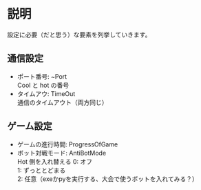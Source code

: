 # 説明

設定に必要（だと思う）な要素を列挙していきます。  

## 通信設定

- ポート番号: ~Port  
    Cool と hot の番号
- タイムアウ: TimeOut  
    通信のタイムアウト（両方同じ）

## ゲーム設定

- ゲームの進行時間: ProgressOfGame
- ボット対戦モード: AntiBotMode  
    Hot 側を入れ替える
    0: オフ  
    1: ずっととどまる  
    2: 任意（exeかpyを実行する、大会で使うボットを入れてみる？）
